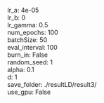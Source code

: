 lr_a: 4e-05  
lr_b: 0  
lr_gamma: 0.5  
num_epochs: 100  
batchSize: 50  
eval_interval: 100  
burn_in: False  
random_seed: 1  
alpha: 0.1  
d: 1  
save_folder: ./resultLD/result3/  
use_gpu: False  
